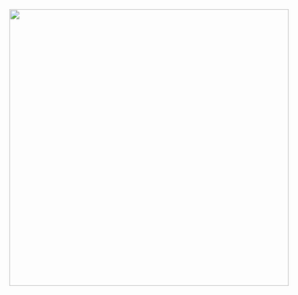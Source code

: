 
<a href="https://github.com/devxb/gitanimals">
  <img
    src="https://render.gitanimals.org/lines/devxb?pet-id=17"
    width="100%"
    height="500"
  />
</a>
  

